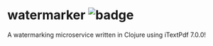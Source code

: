 # watermarker ![badge](https://circleci.com/gh/michaelbruce/watermarker.svg?style=shield&circle-token=d07f0fa9519712200aedd9c81d42ae2c895054c5)

A watermarking microservice written in Clojure using iTextPdf 7.0.0!
